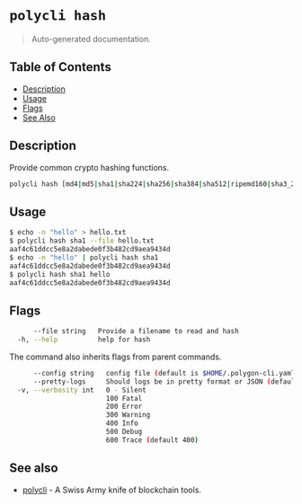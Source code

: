 # `polycli hash`

> Auto-generated documentation.

## Table of Contents

- [Description](#description)
- [Usage](#usage)
- [Flags](#flags)
- [See Also](#see-also)

## Description

Provide common crypto hashing functions.

```bash
polycli hash [md4|md5|sha1|sha224|sha256|sha384|sha512|ripemd160|sha3_224|sha3_256|sha3_384|sha3_512|sha512_224|sha512_256|blake2s_256|blake2b_256|blake2b_384|blake2b_512|keccak256|keccak512] [flags]
```

## Usage

```bash
$ echo -n "hello" > hello.txt
$ polycli hash sha1 --file hello.txt
aaf4c61ddcc5e8a2dabede0f3b482cd9aea9434d
$ echo -n "hello" | polycli hash sha1
aaf4c61ddcc5e8a2dabede0f3b482cd9aea9434d
$ polycli hash sha1 hello
aaf4c61ddcc5e8a2dabede0f3b482cd9aea9434d
```

## Flags

```bash
      --file string   Provide a filename to read and hash
  -h, --help          help for hash
```

The command also inherits flags from parent commands.

```bash
      --config string   config file (default is $HOME/.polygon-cli.yaml)
      --pretty-logs     Should logs be in pretty format or JSON (default true)
  -v, --verbosity int   0 - Silent
                        100 Fatal
                        200 Error
                        300 Warning
                        400 Info
                        500 Debug
                        600 Trace (default 400)
```

## See also

- [polycli](polycli.md) - A Swiss Army knife of blockchain tools.
